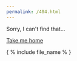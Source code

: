 ```yaml
---
permalink: /404.html
---
```


Sorry, I can't find that... 

[Take me home](index.md)


{ % include file_name % }
